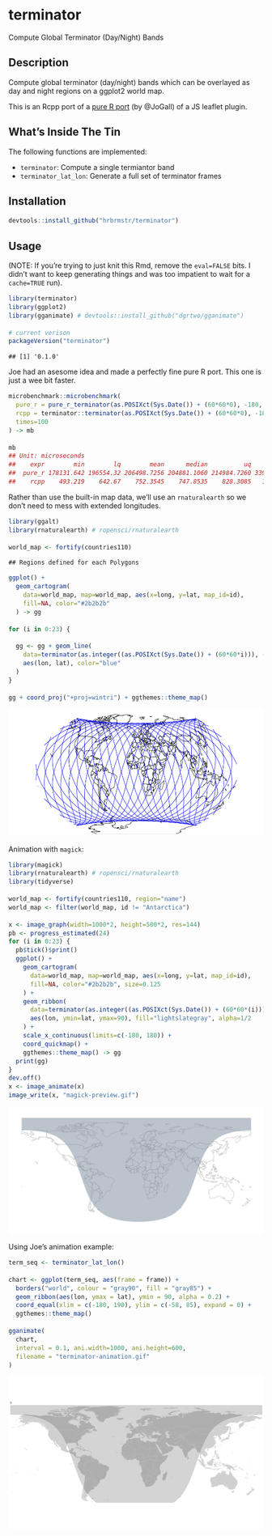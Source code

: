
# terminator

Compute Global Terminator (Day/Night) Bands

## Description

Compute global terminator (day/night) bands which can be overlayed as
day and night regions on a ggplot2 world map.

This is an Rcpp port of a [pure R
port](https://github.com/JoGall/terminator) (by @JoGall) of a JS leaflet
plugin.

## What’s Inside The Tin

The following functions are implemented:

  - `terminator`: Compute a single termiantor band
  - `terminator_lat_lon`: Generate a full set of terminator frames

## Installation

``` r
devtools::install_github("hrbrmstr/terminator")
```

## Usage

(NOTE: If you’re trying to just knit this Rmd, remove the `eval=FALSE`
bits. I didn’t want to keep generating things and was too impatient to
wait for a `cache=TRUE` run).

``` r
library(terminator)
library(ggplot2)
library(gganimate) # devtools::install_github("dgrtwo/gganimate")

# current verison
packageVersion("terminator")
```

    ## [1] '0.1.0'

Joe had an asesome idea and made a perfectly fine pure R port. This one
is just a wee bit faster.

``` r
microbenchmark::microbenchmark(
  pure_r = pure_r_terminator(as.POSIXct(Sys.Date()) + (60*60*0), -180, 190, 0.5),
  rcpp = terminator::terminator(as.POSIXct(Sys.Date()) + (60*60*0), -180, 190, 0.5),
  times=100
) -> mb

mb
## Unit: microseconds
##    expr        min        lq        mean      median          uq        max neval
##  pure_r 178131.642 196554.32 206498.7256 204881.1060 214984.7260 339901.567   100
##    rcpp    493.219    642.67    752.3545    747.8535    828.3085   1044.269   100
```

Rather than use the built-in map data, we’ll use an `rnaturalearth` so
we don’t need to mess with extended longitudes.

``` r
library(ggalt)
library(rnaturalearth) # ropensci/rnaturalearth

world_map <- fortify(countries110)
```

    ## Regions defined for each Polygons

``` r
ggplot() +
  geom_cartogram(
    data=world_map, map=world_map, aes(x=long, y=lat, map_id=id),
    fill=NA, color="#2b2b2b"
  ) -> gg

for (i in 0:23) {
  
  gg <- gg + geom_line(
    data=terminator(as.integer((as.POSIXct(Sys.Date()) + (60*60*i))), -180, 180, 0.1),
    aes(lon, lat), color="blue"
  )
}

gg + coord_proj("+proj=wintri") + ggthemes::theme_map()
```

![](README_files/figure-gfm/wintri-1.png)<!-- -->

Animation with `magick`:

``` r
library(magick)
library(rnaturalearth) # ropensci/rnaturalearth
library(tidyverse)

world_map <- fortify(countries110, region="name")
world_map <- filter(world_map, id != "Antarctica")

x <- image_graph(width=1000*2, height=500*2, res=144)
pb <- progress_estimated(24)
for (i in 0:23) {
  pb$tick()$print()
  ggplot() +
    geom_cartogram(
      data=world_map, map=world_map, aes(x=long, y=lat, map_id=id),
      fill=NA, color="#2b2b2b", size=0.125
    ) +
    geom_ribbon( 
      data=terminator(as.integer((as.POSIXct(Sys.Date()) + (60*60*(i)))), -180, 180, 0.1),
      aes(lon, ymin=lat, ymax=90), fill="lightslategray", alpha=1/2
    ) +
    scale_x_continuous(limits=c(-180, 180)) +
    coord_quickmap() +
    ggthemes::theme_map() -> gg
  print(gg)
}
dev.off()
x <- image_animate(x)
image_write(x, "magick-preview.gif")
```

![](magick-preview.gif)

Using Joe’s animation example:

``` r
term_seq <- terminator_lat_lon()

chart <- ggplot(term_seq, aes(frame = frame)) +
  borders("world", colour = "gray90", fill = "gray85") +
  geom_ribbon(aes(lon, ymax = lat), ymin = 90, alpha = 0.2) +
  coord_equal(xlim = c(-180, 190), ylim = c(-58, 85), expand = 0) +
  ggthemes::theme_map()

gganimate(
  chart, 
  interval = 0.1, ani.width=1000, ani.height=600, 
  filename = "terminator-animation.gif"
)
```

![](terminator-animation.gif)
